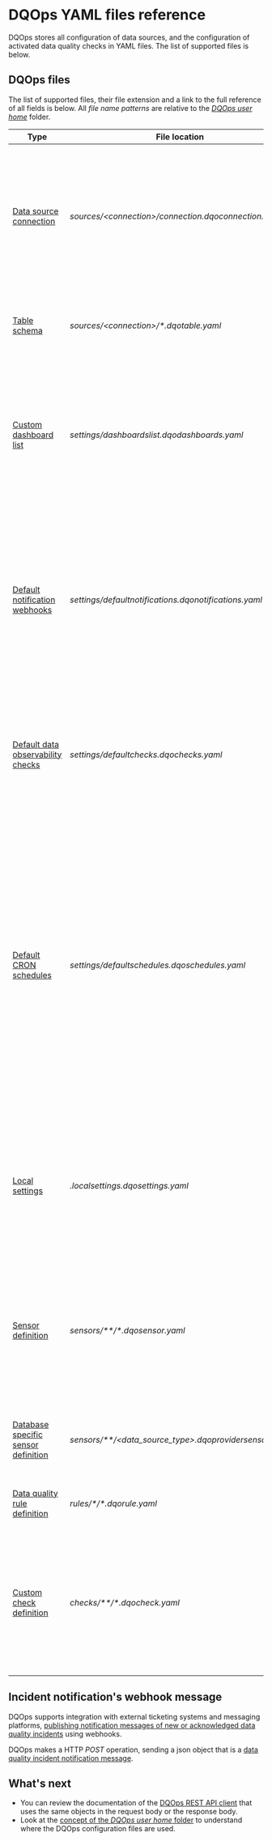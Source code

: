 # DQOps YAML files reference
DQOps stores all configuration of data sources, and the configuration of activated data quality checks in YAML files. The list of supported files is below.

## DQOps files
The list of supported files, their file extension and a link to the full reference of all fields is below.
All *file name patterns* are relative to the *[DQOps user home](../../dqo-concepts/dqops-user-home-folder.md)* folder. 


| Type                                                                   | File location                                                  | Description                                                                                                                                                                                                                                                                                                          |
|------------------------------------------------------------------------|----------------------------------------------------------------|----------------------------------------------------------------------------------------------------------------------------------------------------------------------------------------------------------------------------------------------------------------------------------------------------------------------|
| [Data source connection](ConnectionYaml.md)                            | *sources/&lt;connection&gt;/connection.dqoconnection.yaml*     | The data source configuration parameters, including the [CRON schedule for running data quality checks](../../working-with-dqo/configure-scheduling-of-data-quality-checks/index.md), and all data source connection parameters.                                                                                     |
| [Table schema](TableYaml.md)                                           | *sources/&lt;connection&gt;/\*.dqotable.yaml*                  | The table metadata with the configuration of activated data quality checks.                                                                                                                                                                                                                                          |
| [Custom dashboard list](DashboardYaml.md)                              | *settings/dashboardslist.dqodashboards.yaml*                   | The configuration of [custom data quality dashboards](../../integrations/looker-studio/creating-custom-data-quality-dashboards.md) organized as a dashboard folder tree shown in the *Data quality dashboards* section of the user interface.                                                                        |
| [Default notification webhooks](DefaultNotificationsYaml.md)           | *settings/defaultnotifications.dqonotifications.yaml*          | The configuration of the default [webhooks used for data quality incidents' notifications](../../integrations/webhooks/index.md) when custom webhook urls are not assigned in the configuration file of a data source.                                                                                               |
| [Default data observability checks](DefaultObservabilityChecksYaml.md) | *settings/defaultchecks.dqochecks.yaml*                        | The selection and the parameters of the [default data observability checks](../../dqo-concepts/data-observability.md) that are activated on all imported tables.                                                                                                                                                     |
| [Default CRON schedules](DefaultSchedulesYaml.md)                      | *settings/defaultschedules.dqoschedules.yaml*                  | The default CRON schedules for running data quality checks. DQOps does not use these schedules directly and changing the file has no effect on data sources. DQOps only uses this file to copy the default CRON schedules to the [data source connection](ConnectionYaml.md) file, when the data source is imported. |
| [Local settings](LocalSettingsYaml.md)                                 | *.localsettings.dqosettings.yaml*                              | The local configuration settings that are specific only to the current instance of DQOps. Mainly used to store the [DQOps Cloud Pairing API key](../../dqo-concepts/data-storage-of-data-quality-results.md#authentication-with-dqops-cloud).                                                                        |
| [Sensor definition](SensorDefinitionYaml.md)                           | *sensors/\*\*/\*.dqosensor.yaml*                               | The definition of a custom data quality sensor, with the configuration of the parameters that will be shown in on data quality check editor screen.                                                                                                                                                                  |
| [Database specific sensor definition](ProviderSensorYaml.md)           | *sensors/\*\*/&lt;data_source_type&gt;.dqoprovidersensor.yaml* | The definition of a database specific custom [data quality sensor](../../dqo-concepts/definition-of-data-quality-sensors.md).                                                                                                                                                                                        |
| [Data quality rule definition](RuleDefinitionYaml.md)                  | *rules/\*/\*.dqorule.yaml*                                     | The definition of a custom [data quality rules](../../dqo-concepts/definition-of-data-quality-rules.md).                                                                                                                                                                                                             |
| [Custom check definition](CheckDefinitionYaml.md)                      | *checks/\*\*/\*.dqocheck.yaml*                                 | The definition of a custom data quality check. Specifies a pair of a *data quality sensor* and a *data quality rule* that make up a data quality check.                                                                                                                                                              |                       


## Incident notification's webhook message
DQOps supports integration with external ticketing systems and messaging platforms, [publishing notification messages
of new or acknowledged data quality incidents](../../integrations/webhooks/index.md) using webhooks.

DQOps makes a HTTP *POST* operation, sending a json object that is a [data quality incident notification message](IncidentNotificationMessage.md).


## What's next
- You can review the documentation of the [DQOps REST API client](../../client/index.md) that uses the same objects
  in the request body or the response body.
- Look at the [concept of the *DQOps user home* folder](../../dqo-concepts/dqops-user-home-folder.md) to understand
  where the DQOps configuration files are used.
